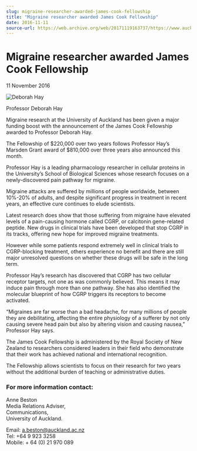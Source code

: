 ```yaml
---
slug: migraine-researcher-awarded-james-cook-fellowship
title: "Migraine researcher awarded James Cook Fellowship"
date: 2016-11-11
source-url: https://web.archive.org/web/20171119163737/https://www.auckland.ac.nz/en/about/news-events-and-notices/news/news-2016/11/migraine-researcher-awarded-james-cook-fellowship.html
---
```

Migraine researcher awarded James Cook Fellowship
=================================================

11 November 2016

![Deborah Hay](https://www.auckland.ac.nz/en/about/news-events-and-notices/news/news-2016/11/migraine-researcher-awarded-james-cook-fellowship/_jcr_content/par/textimage/image.img.jpg/1478833664615.jpg "Deborah Hay")

Professor Deborah Hay

Migraine research at the University of Auckland has been given a major funding boost with the announcement of the James Cook Fellowship awarded to Professor Deborah Hay.

The Fellowship of $220,000 over two years follows Professor Hay’s Marsden Grant award of $810,000 over three years also announced this month.

Professor Hay is a leading pharmacology researcher in cellular proteins in the University’s School of Biological Sciences whose research focuses on a newly-discovered pain pathway for migraine.

Migraine attacks are suffered by millions of people worldwide, between 10%-20% of adults, and despite significant progress in treatment in recent years, an effective cure continues to elude scientists.

Latest research does show that those suffering from migraine have elevated levels of a pain-causing hormone called CGRP, or calcitonin gene-related peptide. New drugs in clinical trials have been developed that stop CGRP in its tracks, offering new hope for improved migraine treatments.

However while some patients respond extremely well in clinical trials to CGRP-blocking treatment, others experience no benefit and there are still major unresolved questions on whether these drugs will be safe in the long term.

Professor Hay’s research has discovered that CGRP has two cellular receptor targets, not one as was commonly believed. This means it may induce pain through more than one pathway. She has also identified the molecular blueprint of how CGRP triggers its receptors to become activated.

“Migraines are far worse than a bad headache, for many millions of people they are debilitating, affecting the entire physiology of a sufferer by not only causing severe head pain but also by altering vision and causing nausea,” Professor Hay says.

The James Cook Fellowship is administered by the Royal Society of New Zealand to researchers considered leaders in their field who demonstrate that their work has achieved national and international recognition.

The Fellowship allows scientists to focus on their research for two years without the additional burden of teaching or administrative duties.

### For more information contact:

Anne Beston  
Media Relations Adviser,  
Communications,  
University of Auckland.

Email: [a.beston@auckland.ac.nz  
](mailto:a.beston@auckland.ac.nz)Tel: +64 9 923 3258  
Mobile: + 64 (0) 21 970 089
